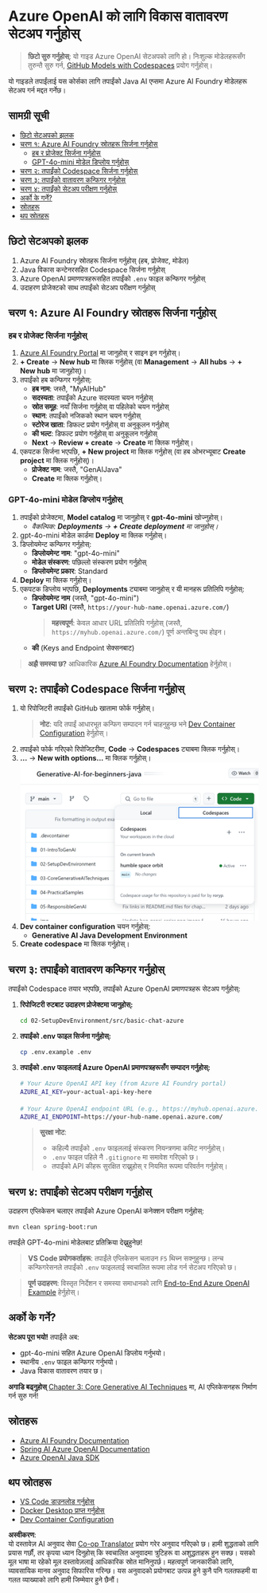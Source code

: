 <!--
CO_OP_TRANSLATOR_METADATA:
{
  "original_hash": "e00bbea0f95c611aa3bec676d23e8b43",
  "translation_date": "2025-07-21T18:02:12+00:00",
  "source_file": "02-SetupDevEnvironment/getting-started-azure-openai.md",
  "language_code": "ne"
}
-->
# Azure OpenAI को लागि विकास वातावरण सेटअप गर्नुहोस्

> **छिटो सुरु गर्नुहोस्**: यो गाइड Azure OpenAI सेटअपको लागि हो। निःशुल्क मोडेलहरूसँग तुरुन्तै सुरु गर्न, [GitHub Models with Codespaces](./README.md#quick-start-cloud) प्रयोग गर्नुहोस्।

यो गाइडले तपाईंलाई यस कोर्सका लागि तपाईंको Java AI एप्समा Azure AI Foundry मोडेलहरू सेटअप गर्न मद्दत गर्नेछ।

## सामग्री सूची

- [छिटो सेटअपको झलक](../../../02-SetupDevEnvironment)
- [चरण १: Azure AI Foundry स्रोतहरू सिर्जना गर्नुहोस्](../../../02-SetupDevEnvironment)
  - [हब र प्रोजेक्ट सिर्जना गर्नुहोस्](../../../02-SetupDevEnvironment)
  - [GPT-4o-mini मोडेल डिप्लोय गर्नुहोस्](../../../02-SetupDevEnvironment)
- [चरण २: तपाईंको Codespace सिर्जना गर्नुहोस्](../../../02-SetupDevEnvironment)
- [चरण ३: तपाईंको वातावरण कन्फिगर गर्नुहोस्](../../../02-SetupDevEnvironment)
- [चरण ४: तपाईंको सेटअप परीक्षण गर्नुहोस्](../../../02-SetupDevEnvironment)
- [अर्को के गर्ने?](../../../02-SetupDevEnvironment)
- [स्रोतहरू](../../../02-SetupDevEnvironment)
- [थप स्रोतहरू](../../../02-SetupDevEnvironment)

## छिटो सेटअपको झलक

1. Azure AI Foundry स्रोतहरू सिर्जना गर्नुहोस् (हब, प्रोजेक्ट, मोडेल)
2. Java विकास कन्टेनरसहित Codespace सिर्जना गर्नुहोस्
3. Azure OpenAI प्रमाणपत्रहरूसहित तपाईंको `.env` फाइल कन्फिगर गर्नुहोस्
4. उदाहरण प्रोजेक्टको साथ तपाईंको सेटअप परीक्षण गर्नुहोस्

## चरण १: Azure AI Foundry स्रोतहरू सिर्जना गर्नुहोस्

### हब र प्रोजेक्ट सिर्जना गर्नुहोस्

1. [Azure AI Foundry Portal](https://ai.azure.com/) मा जानुहोस् र साइन इन गर्नुहोस्।
2. **+ Create** → **New hub** मा क्लिक गर्नुहोस् (वा **Management** → **All hubs** → **+ New hub** मा जानुहोस्)।
3. तपाईंको हब कन्फिगर गर्नुहोस्:
   - **हब नाम**: जस्तै, "MyAIHub"
   - **सदस्यता**: तपाईंको Azure सदस्यता चयन गर्नुहोस्
   - **स्रोत समूह**: नयाँ सिर्जना गर्नुहोस् वा पहिलेको चयन गर्नुहोस्
   - **स्थान**: तपाईंको नजिकको स्थान चयन गर्नुहोस्
   - **स्टोरेज खाता**: डिफल्ट प्रयोग गर्नुहोस् वा अनुकूलन गर्नुहोस्
   - **की भल्ट**: डिफल्ट प्रयोग गर्नुहोस् वा अनुकूलन गर्नुहोस्
   - **Next** → **Review + create** → **Create** मा क्लिक गर्नुहोस्।
4. एकपटक सिर्जना भएपछि, **+ New project** मा क्लिक गर्नुहोस् (वा हब ओभरभ्यूबाट **Create project** मा क्लिक गर्नुहोस्)।
   - **प्रोजेक्ट नाम**: जस्तै, "GenAIJava"
   - **Create** मा क्लिक गर्नुहोस्।

### GPT-4o-mini मोडेल डिप्लोय गर्नुहोस्

1. तपाईंको प्रोजेक्टमा, **Model catalog** मा जानुहोस् र **gpt-4o-mini** खोज्नुहोस्।
   - *वैकल्पिक: **Deployments** → **+ Create deployment** मा जानुहोस्।*
2. gpt-4o-mini मोडेल कार्डमा **Deploy** मा क्लिक गर्नुहोस्।
3. डिप्लोयमेन्ट कन्फिगर गर्नुहोस्:
   - **डिप्लोयमेन्ट नाम**: "gpt-4o-mini"
   - **मोडेल संस्करण**: पछिल्लो संस्करण प्रयोग गर्नुहोस्
   - **डिप्लोयमेन्ट प्रकार**: Standard
4. **Deploy** मा क्लिक गर्नुहोस्।
5. एकपटक डिप्लोय भएपछि, **Deployments** ट्याबमा जानुहोस् र यी मानहरू प्रतिलिपि गर्नुहोस्:
   - **डिप्लोयमेन्ट नाम** (जस्तै, "gpt-4o-mini")
   - **Target URI** (जस्तै, `https://your-hub-name.openai.azure.com/`) 
      > **महत्त्वपूर्ण**: केवल आधार URL प्रतिलिपि गर्नुहोस् (जस्तै, `https://myhub.openai.azure.com/`) पूर्ण अन्तबिन्दु पथ होइन।
   - **की** (Keys and Endpoint सेक्सनबाट)

> **अझै समस्या छ?** आधिकारिक [Azure AI Foundry Documentation](https://learn.microsoft.com/azure/ai-foundry/how-to/create-projects?tabs=ai-foundry&pivots=hub-project) हेर्नुहोस्।

## चरण २: तपाईंको Codespace सिर्जना गर्नुहोस्

1. यो रिपोजिटरी तपाईंको GitHub खातामा फोर्क गर्नुहोस्।
   > **नोट**: यदि तपाईं आधारभूत कन्फिग सम्पादन गर्न चाहनुहुन्छ भने [Dev Container Configuration](../../../.devcontainer/devcontainer.json) हेर्नुहोस्।
2. तपाईंको फोर्क गरिएको रिपोजिटरीमा, **Code** → **Codespaces** ट्याबमा क्लिक गर्नुहोस्।
3. **...** → **New with options...** मा क्लिक गर्नुहोस्।
![Codespace विकल्पहरूसहित सिर्जना गर्दै](../../../translated_images/codespaces.9945ded8ceb431a58e8bee7f212e8c62b55733b7e302fd58194fadc95472fa3c.ne.png)
4. **Dev container configuration** चयन गर्नुहोस्: 
   - **Generative AI Java Development Environment**
5. **Create codespace** मा क्लिक गर्नुहोस्।

## चरण ३: तपाईंको वातावरण कन्फिगर गर्नुहोस्

तपाईंको Codespace तयार भएपछि, तपाईंको Azure OpenAI प्रमाणपत्रहरू सेटअप गर्नुहोस्:

1. **रिपोजिटरी रुटबाट उदाहरण प्रोजेक्टमा जानुहोस्:**
   ```bash
   cd 02-SetupDevEnvironment/src/basic-chat-azure
   ```

2. **तपाईंको .env फाइल सिर्जना गर्नुहोस्:**
   ```bash
   cp .env.example .env
   ```

3. **तपाईंको .env फाइललाई Azure OpenAI प्रमाणपत्रहरूसँग सम्पादन गर्नुहोस्:**
   ```bash
   # Your Azure OpenAI API key (from Azure AI Foundry portal)
   AZURE_AI_KEY=your-actual-api-key-here
   
   # Your Azure OpenAI endpoint URL (e.g., https://myhub.openai.azure.com/)
   AZURE_AI_ENDPOINT=https://your-hub-name.openai.azure.com/
   ```

   > **सुरक्षा नोट**: 
   > - कहिल्यै तपाईंको `.env` फाइललाई संस्करण नियन्त्रणमा कमिट नगर्नुहोस्।
   > - `.env` फाइल पहिले नै `.gitignore` मा समावेश गरिएको छ।
   > - तपाईंको API कीहरू सुरक्षित राख्नुहोस् र नियमित रूपमा परिवर्तन गर्नुहोस्।

## चरण ४: तपाईंको सेटअप परीक्षण गर्नुहोस्

उदाहरण एप्लिकेसन चलाएर तपाईंको Azure OpenAI कनेक्शन परीक्षण गर्नुहोस्:

```bash
mvn clean spring-boot:run
```

तपाईंले GPT-4o-mini मोडेलबाट प्रतिक्रिया देख्नुहुनेछ!

> **VS Code प्रयोगकर्ताहरू**: तपाईंले एप्लिकेसन चलाउन `F5` थिच्न सक्नुहुन्छ। लन्च कन्फिगरेसनले तपाईंको `.env` फाइललाई स्वचालित रूपमा लोड गर्न सेटअप गरिएको छ।

> **पूर्ण उदाहरण**: विस्तृत निर्देशन र समस्या समाधानको लागि [End-to-End Azure OpenAI Example](./src/basic-chat-azure/README.md) हेर्नुहोस्।

## अर्को के गर्ने?

**सेटअप पूरा भयो!** तपाईंले अब:
- gpt-4o-mini सहित Azure OpenAI डिप्लोय गर्नुभयो।
- स्थानीय `.env` फाइल कन्फिगर गर्नुभयो।
- Java विकास वातावरण तयार छ।

**अगाडि बढ्नुहोस्** [Chapter 3: Core Generative AI Techniques](../03-CoreGenerativeAITechniques/README.md) मा, AI एप्लिकेसनहरू निर्माण गर्न सुरु गर्न!

## स्रोतहरू

- [Azure AI Foundry Documentation](https://learn.microsoft.com/azure/ai-services/)
- [Spring AI Azure OpenAI Documentation](https://docs.spring.io/spring-ai/reference/api/clients/azure-openai-chat.html)
- [Azure OpenAI Java SDK](https://learn.microsoft.com/java/api/overview/azure/ai-openai-readme)

## थप स्रोतहरू

- [VS Code डाउनलोड गर्नुहोस्](https://code.visualstudio.com/Download)
- [Docker Desktop प्राप्त गर्नुहोस्](https://www.docker.com/products/docker-desktop)
- [Dev Container Configuration](../../../.devcontainer/devcontainer.json)

**अस्वीकरण**:  
यो दस्तावेज़ AI अनुवाद सेवा [Co-op Translator](https://github.com/Azure/co-op-translator) प्रयोग गरेर अनुवाद गरिएको छ। हामी शुद्धताको लागि प्रयास गर्छौं, तर कृपया ध्यान दिनुहोस् कि स्वचालित अनुवादमा त्रुटिहरू वा अशुद्धताहरू हुन सक्छ। यसको मूल भाषा मा रहेको मूल दस्तावेज़लाई आधिकारिक स्रोत मानिनुपर्छ। महत्वपूर्ण जानकारीको लागि, व्यावसायिक मानव अनुवाद सिफारिस गरिन्छ। यस अनुवादको प्रयोगबाट उत्पन्न हुने कुनै पनि गलतफहमी वा गलत व्याख्याको लागि हामी जिम्मेवार हुने छैनौं।